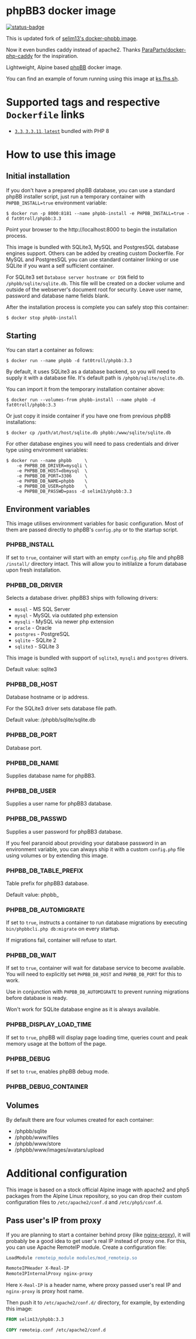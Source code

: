 # phpBB3 docker image

[![status-badge](https://ci.hodakov.me/api/badges/1/status.svg)](https://ci.hodakov.me/repos/1)

This is updated fork of [selim13's docker-phpbb image](https://github.com/selim13/docker-phpbb).

Now it even bundles caddy instead of apache2. Thanks
[ParaParty/docker-php-caddy](https://github.com/ParaParty/docker-php-caddy) for the inspiration.

Lightweight, Alpine based [phpBB](https://www.phpbb.com/) docker image.

You can find an example of forum running using this image at [ks.fhs.sh](https://ks.fhs.sh).

# Supported tags and respective `Dockerfile` links

- [`3.3`, `3.3.11`, `latest`](https://github.com/fat0troll/docker-phpbb/blob/master/Dockerfile) bundled with PHP 8

# How to use this image

## Initial installation

If you don't have a prepared phpBB database, you can use a standard phpBB
installer script, just run a temporary container with `PHPBB_INSTALL=true`
environment variable:

```console
$ docker run -p 8000:8181 --name phpbb-install -e PHPBB_INSTALL=true -d fat0troll/phpbb:3.3
```

Point your browser to the http://localhost:8000 to begin the
installation process.

This image is bundled with SQLite3, MySQL and PostgresSQL database engines
support. Others can be added by creating custom Dockerfile. For MySQL and PostgresSQL
you can use standard container linking or use SQLite if you want a self
sufficient container.

For SQLite3 set `Database server hostname or DSN` field to `/phpbb/sqlite/sqlite.db`.
This file will be created on a docker volume and outside of the webserver's document root
for security. Leave user name, password and database name fields blank.

After the installation process is complete you can safely stop this container:

```console
$ docker stop phpbb-install
```

## Starting

You can start a container as follows:

```console
$ docker run --name phpbb -d fat0troll/phpbb:3.3
```

By default, it uses SQLite3 as a database backend, so you will need to supply
it with a database file. It's default path is `/phpbb/sqlite/sqlite.db`.

You can import it from the temporary installation container above:

```console
$ docker run --volumes-from phpbb-install --name phpbb -d fat0troll/phpbb:3.3
```

Or just copy it inside container if you have one from previous phpBB
installations:

```console
$ docker cp /path/at/host/sqlite.db phpbb:/www/sqlite/sqlite.db
```

For other database engines you will need to pass credentials and driver type
using environment variables:

```console
$ docker run --name phpbb     \
    -e PHPBB_DB_DRIVER=mysqli \
    -e PHPBB_DB_HOST=dbmysql  \
    -e PHPBB_DB_PORT=3306     \
    -e PHPBB_DB_NAME=phpbb    \
    -e PHPBB_DB_USER=phpbb    \
    -e PHPBB_DB_PASSWD=pass -d selim13/phpbb:3.3
```

## Environment variables

This image utilises environment variables for basic configuration. Most of
them are passed directly to phpBB's `config.php` or to the startup script.

### PHPBB_INSTALL

If set to `true`, container will start with an empty `config.php` file and
phpBB `/install/` directory intact. This will allow you to initilalize
a forum database upon fresh installation.

### PHPBB_DB_DRIVER

Selects a database driver. phpBB3 ships with following drivers:

- `mssql` - MS SQL Server
- `mysql` - MySQL via outdated php extension
- `mysqli` - MySQL via newer php extension
- `oracle` - Oracle
- `postgres` - PostgreSQL
- `sqlite` - SQLite 2
- `sqlite3` - SQLite 3

This image is bundled with support of `sqlite3`, `mysqli` and `postgres` drivers.

Default value: sqlite3

### PHPBB_DB_HOST

Database hostname or ip address.

For the SQLite3 driver sets database file path.

Default value: /phpbb/sqlite/sqlite.db

### PHPBB_DB_PORT

Database port.

### PHPBB_DB_NAME

Supplies database name for phpBB3.

### PHPBB_DB_USER

Supplies a user name for phpBB3 database.

### PHPBB_DB_PASSWD

Supplies a user password for phpBB3 database.

If you feel paranoid about providing your database password in an environment
variable, you can always ship it with a custom `config.php` file using volumes
or by extending this image.

### PHPBB_DB_TABLE_PREFIX

Table prefix for phpBB3 database.

Default value: phpbb\_

### PHPBB_DB_AUTOMIGRATE

If set to `true`, instructs a container to run database migrations by
executing `bin/phpbbcli.php db:migrate` on every startup.

If migrations fail, container will refuse to start.

### PHPBB_DB_WAIT

If set to `true`, container will wait for database service to become available.
You will need to explicitly set `PHPBB_DB_HOST` and `PHPBB_DB_PORT` for this
to work.

Use in conjunction with `PHPBB_DB_AUTOMIGRATE` to prevent running migrations
before database is ready.

Won't work for SQLite database engine as it is always available.

### PHPBB_DISPLAY_LOAD_TIME

If set to `true`, phpBB will display page loading time, queries count and peak memory
usage at the bottom of the page.

### PHPBB_DEBUG

If set to `true`, enables phpBB debug mode.

### PHPBB_DEBUG_CONTAINER

## Volumes

By default there are four volumes created for each container:

- /phpbb/sqlite
- /phpbb/www/files
- /phpbb/www/store
- /phpbb/www/images/avatars/upload

# Additional configuration

This image is based on a stock official Alpine image with apache2 and php5
packages from the Alpine Linux repository, so you can drop their custom
configuration files to `/etc/apache2/conf.d` and `/etc/php5/conf.d`.

## Pass user's IP from proxy

If you are planning to start a container behind proxy
(like [nginx-proxy](https://github.com/jwilder/nginx-proxy)), it will probably
be a good idea to get user's real IP instead of proxy one. For this, you can use
Apache RemoteIP module. Create a configuration file:

```apache
LoadModule remoteip_module modules/mod_remoteip.so

RemoteIPHeader X-Real-IP
RemoteIPInternalProxy nginx-proxy
```

Here `X-Real-IP` is a header name, where proxy passed user's real IP and
`nginx-proxy` is proxy host name.

Then push it to `/etc/apache2/conf.d/` directory, for example, by extending this
image:

```dockerfile
FROM selim13/phpbb:3.3

COPY remoteip.conf /etc/apache2/conf.d
```
